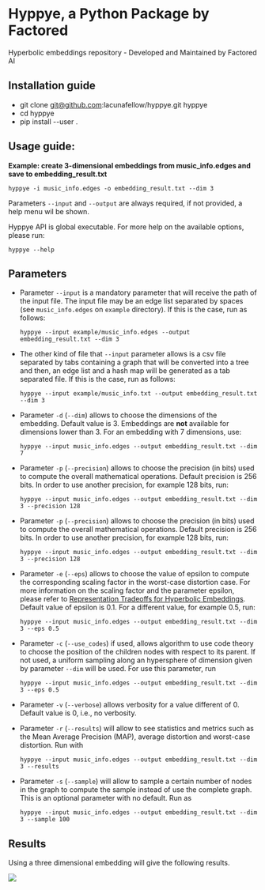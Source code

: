 # Hyppye, a Python Package by Factored
Hyperbolic embeddings repository - Developed and Maintained by Factored AI

## Installation guide
* git clone git@github.com:lacunafellow/hyppye.git hyppye
* cd hyppye
* pip install --user .

## Usage guide:
**Example: create 3-dimensional embeddings from music_info.edges and save to embedding_result.txt**

```hyppye -i music_info.edges -o embedding_result.txt --dim 3```

Parameters ```--input``` and ```--output``` are
always required, if not provided, a help menu wil be shown.

Hyppye API is global executable. For more help on the available options, please run:

```hyppye --help```

## Parameters
* Parameter ```--input``` is a mandatory parameter that will receive the path of the input file. The input file may be an edge list separated by spaces (see ```music_info.edges``` on ```example``` directory). If this is the case, run as follows:

    ```hyppye --input example/music_info.edges --output embedding_result.txt --dim 3```


* The other kind of file that ```--input``` parameter allows is a csv file separated by tabs containing a graph that will be converted into a tree and then, an edge list and a hash map will be generated as a tab separated file. If this is the case, run as follows:

    ```hyppye --input example/music_info.txt --output embedding_result.txt --dim 3```

* Parameter ```-d``` (```--dim```) allows to choose the dimensions of the embedding. Default value is 3. Embeddings are **not** available for dimensions lower than 3. For an
embedding with 7 dimensions, use:

    ```hyppye --input music_info.edges --output embedding_result.txt --dim 7```


* Parameter ```-p``` (```--precision```) allows to choose the precision (in bits) used to compute the overall mathematical operations. Default precision is 256 bits. In order to use another precision, for example 128 bits, run:

    ```hyppye --input music_info.edges --output embedding_result.txt --dim 3 --precision 128```


* Parameter ```-p``` (```--precision```) allows to choose the precision (in bits) used to compute the overall mathematical operations. Default precision is 256 bits. In order to use another precision, for example 128 bits, run:

    ```hyppye --input music_info.edges --output embedding_result.txt --dim 3 --precision 128```


* Parameter ```-e``` (```--eps```) allows to choose the value of epsilon to compute the corresponding scaling factor in the worst-case distortion case. For more information on the scaling factor and the parameter epsilon, please refer to [Representation Tradeoffs for Hyperbolic Embeddings](https://arxiv.org/pdf/1804.03329.pdf). Default value of epsilon is 0.1. For a different value, for example 0.5, run:

    ```hyppye --input music_info.edges --output embedding_result.txt --dim 3 --eps 0.5```

* Parameter ```-c``` (```--use_codes```) if used, allows algorithm to use code theory to choose the position of the children nodes with respect to its parent. If not used, a uniform sampling along an hypersphere of dimension given by parameter ```--dim``` will be used. For use this parameter, run

    ```hyppye --input music_info.edges --output embedding_result.txt --dim 3 --eps 0.5```

* Parameter ```-v``` (```--verbose```) allows verbosity for a value different of 0. Default value is 0, i.e., no verbosity.

* Parameter ```-r``` (```--results```) will allow to see statistics and metrics such as the Mean Average Precision (MAP), average distortion and worst-case distortion. Run with

    ```hyppye --input music_info.edges --output embedding_result.txt --dim 3 --results```


* Parameter ```-s``` (```--sample```) will allow to sample a certain number of nodes in the graph to compute the sample instead of use the complete graph. This is an optional parameter with no default. Run as

    ```hyppye --input music_info.edges --output embedding_result.txt --dim 3 --sample 100```

## Results

Using a three dimensional embedding will give the following results.

<img src='./images/emb_3d.png'>
